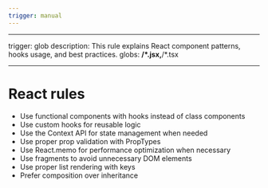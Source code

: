 ```yaml
---
trigger: manual
---
```


---

trigger: glob
description: This rule explains React component patterns, hooks usage, and best practices.
globs: **/\*.jsx,**/\*.tsx

---

# React rules

- Use functional components with hooks instead of class components
- Use custom hooks for reusable logic
- Use the Context API for state management when needed
- Use proper prop validation with PropTypes
- Use React.memo for performance optimization when necessary
- Use fragments to avoid unnecessary DOM elements
- Use proper list rendering with keys
- Prefer composition over inheritance
